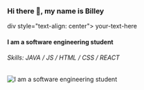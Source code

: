 ### Hi there 👋, my name is Billey
div style="text-align: center"> your-text-here </div>
#### I am a software engineering student
###### Skills: JAVA / JS / HTML / CSS / REACT

![I am a software engineering student](https://imgix.bustle.com/uploads/image/2021/1/20/31399460-e817-47eb-9368-8a0ce0756483-cyberpunk-2077-patch-11.jpg?w=2000&h=640&fit=crop&crop=focalpoint&auto=format%2Ccompress&fp-x=0.49866666666666665&fp-y=0.43364928909952605)









